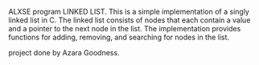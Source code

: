ALXSE program
LINKED LIST.
This is a simple implementation of a singly linked list in C. The linked list consists of nodes that each contain a value and a pointer to the next node in the list. The implementation provides functions for adding, removing, and searching for nodes in the list.

project done by Azara Goodness.
